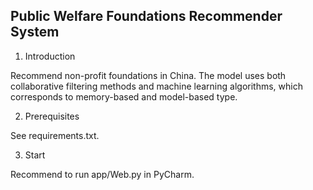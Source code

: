 **Public Welfare Foundations Recommender System**
---
1. Introduction 

Recommend non-profit foundations in China. The model uses both 
collaborative filtering methods and machine learning algorithms, which 
corresponds to memory-based and model-based type.

2. Prerequisites

See requirements.txt.

3. Start

Recommend to run app/Web.py in PyCharm.


